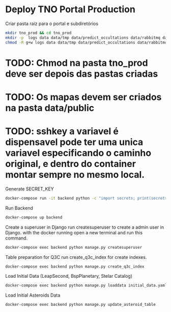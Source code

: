 # Deploy TNO Portal Production

Criar pasta raiz para o portal e subdiretórios

```bash
mkdir tno_prod && cd tno_prod
mkdir -p  logs data data/tmp data/predict_occultations data/rabbitmq data/astropy_cache data/public data/public/database_subset
chmod -R g+w logs data data/tmp data/predict_occultations data/rabbitmq data/astropy_cache data/public data/public/database_subset

```

# TODO: Chmod na pasta tno_prod deve ser depois das pastas criadas

# TODO: Os mapas devem ser criados na pasta data/public

# TODO: sshkey a variavel é dispensavel pode ter uma unica variavel especificando o caminho original, e dentro do container montar sempre no mesmo local.

Generate SECRET_KEY

```bash
docker-compose run -it backend python -c "import secrets; print(secrets.token_urlsafe())"
```

Run Backend

```bash
docker-compose up backend
```

Create a superuser in Django
run createsuperuser to create a admin user in Django.
with the docker running open a new terminal and run this command.

```bash
docker-compose exec backend python manage.py createsuperuser
```

Table preparation for Q3C
run create_q3c_index for create indexes.

```bash
docker-compose exec backend python manage.py create_q3c_index
```

Load Initial Data (LeapSecond, BspPlanetary, Stelar Catalog)

```bash
docker-compose exec backend python manage.py loaddata initial_data.yaml
```

Load Initial Asteroids Data

```bash
docker-compose exec backend python manage.py update_asteroid_table
```
